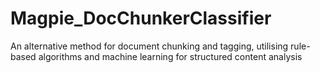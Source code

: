 # Magpie_DocChunkerClassifier
An alternative method for document chunking and tagging, utilising rule-based algorithms and machine learning for structured content analysis
